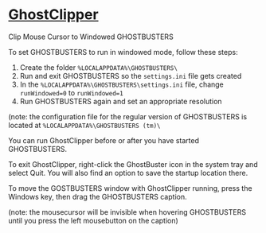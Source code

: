 # [GhostClipper](https://github.com/smoorke/Ghost-Clipper/releases/download/1.0.6/GhostClipper.exe)
 Clip Mouse Cursor to Windowed GHOSTBUSTERS
 
 To set GHOSTBUSTERS to run in windowed mode, follow these steps:

1. Create the folder `%LOCALAPPDATA%\GHOSTBUSTERS\`
2. Run and exit GHOSTBUSTERS so the `settings.ini` file gets created
3. In the `%LOCALAPPDATA%\GHOSTBUSTERS\settings.ini` file, change `runWindowed=0` to `runWindowed=1`
4. Run GHOSTBUSTERS again and set an appropriate resolution

 (note: the configuration file for the regular version of GHOSTBUSTERS is located at `%LOCALAPPDATA%\GHOSTBUSTERS (tm)\`

 You can run GhostClipper before or after you have started GHOSTBUSTERS.
 
 To exit GhostClipper, right-click the GhostBuster icon in the system tray and select Quit. 
 You will also find an option to save the startup location there.
 
 To move the GOSTBUSTERS window with GhostClipper running, press the Windows key, then drag the GHOSTBUSTERS caption.
 
 (note: the mousecursor will be invisible when hovering GHOSTBUSTERS until you press the left mousebutton on the caption)
